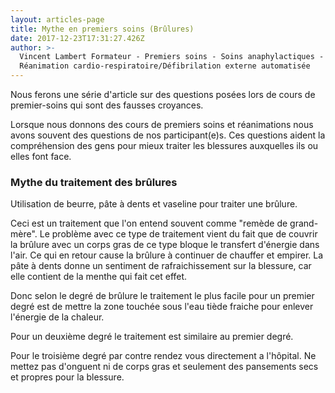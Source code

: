 ```yaml
---
layout: articles-page
title: Mythe en premiers soins (Brûlures)
date: 2017-12-23T17:31:27.426Z
author: >-
  Vincent Lambert Formateur - Premiers soins - Soins anaphylactiques -
  Réanimation cardio-respiratoire/Défibrilation externe automatisée
---
```

Nous ferons une série d'article sur des questions posées lors de cours de premier-soins qui sont des fausses croyances.

Lorsque nous donnons des cours de premiers soins et réanimations nous avons souvent des questions de nos participant(e)s. Ces questions aident la compréhension des gens pour mieux traiter les blessures auxquelles ils ou elles font face.

### Mythe du traitement des brûlures

Utilisation de beurre, pâte à dents et vaseline pour traiter une brûlure.

Ceci est un traitement que l'on entend souvent comme "remède de grand-mère". Le problème avec ce type de traitement vient du fait que de couvrir la brûlure avec un corps gras de ce type bloque le transfert d'énergie dans l'air. Ce qui en retour cause la brûlure à continuer de chauffer et empirer. La pâte à dents donne un sentiment de rafraichissement sur la blessure, car elle contient de la menthe qui fait cet effet.

Donc selon le degré de brûlure le traitement le plus facile pour un premier degré est de mettre la zone touchée sous l'eau tiède fraiche pour enlever l'énergie de la chaleur.

Pour un deuxième degré le traitement est similaire au premier degré.

Pour le troisième degré par contre rendez vous directement a l'hôpital. Ne mettez pas d'onguent ni de corps gras et seulement des pansements secs et propres pour la blessure.
